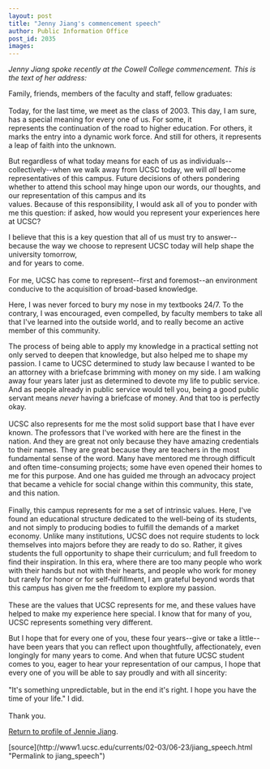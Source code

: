 ```yaml
---
layout: post
title: "Jenny Jiang's commencement speech"
author: Public Information Office
post_id: 2035
images:
---
```


<p>
  <i>Jenny Jiang spoke recently at the Cowell College commencement. This is the text of her address:</i>
</p>
<p>
  Family, friends, members of the faculty and staff, fellow graduates:<br>
  <br>
  Today, for the last time, we meet as the class of 2003. This day, I am sure, has a special meaning for every one of us. For some, it<br>
  represents the continuation of the road to higher education. For others, it marks the entry into a dynamic work force. And still for others, it represents a leap of faith into the unknown.
</p>
<p>
  But regardless of what today means for each of us as individuals--collectively--when we walk away from UCSC today, we will <i>all</i> become representatives of this campus. Future decisions of others pondering whether to attend this school may hinge upon our words, our thoughts, and our representation of this campus and its<br>
  values. Because of this responsibility, I would ask all of you to ponder with me this question: if asked, how would you represent your experiences here at UCSC?
</p>
<p>
  I believe that this is a key question that all of us must try to answer--because the way we choose to represent UCSC today will help shape the university tomorrow,<br>
  and for years to come.<br>
  <br>
  For me, UCSC has come to represent--first and foremost--an environment conducive to the acquisition of broad-based knowledge.<br>
</p>
<p>
  Here, I was never forced to bury my nose in my textbooks 24/7. To the contrary, I was encouraged, even compelled, by faculty members to take all that I've learned into the outside world, and to really become an active member of this community.
</p>
<p>
  The process of being able to apply my knowledge in a practical setting not only served to deepen that knowledge, but also helped me to shape my passion. I came to UCSC determined to study law because I wanted to be an attorney with a briefcase brimming with money on my side. I am walking away four years later just as determined to devote my life to public service. And as people already in public service would tell you, being a good public servant means <i>never</i> having a briefcase of money. And that too is perfectly okay.<br>
  <br>
  UCSC also represents for me the most solid support base that I have ever known. The professors that I've worked with here are the finest in the nation. And they are great not only because they have amazing credentials to their names. They are great because they are teachers in the most fundamental sense of the word. Many have mentored me through difficult and often time-consuming projects; some have even opened their homes to me for this purpose. And one has guided me through an advocacy project that became a vehicle for social change within this community, this state, and this nation.<br>
  <br>
  Finally, this campus represents for me a set of intrinsic values. Here, I've found an educational structure dedicated to the well-being of its students, and not simply to producing bodies to fulfill the demands of a market economy. Unlike many institutions, UCSC does not require students to lock themselves into majors before they are ready to do so. Rather, it gives students the full opportunity to shape their curriculum; and full freedom to find their inspiration. In this era, where there are too many people who work with their hands but not with their hearts, and people who work for money but rarely for honor or for self-fulfillment, I am grateful beyond words that this campus has given me the freedom to explore my passion.<br>
  <br>
  These are the values that UCSC represents for me, and these values have helped to make my experience here special. I know that for many of you, UCSC represents something very different.
</p>
<p>
  But I hope that for every one of you, these four years--give or take a little--have been years that you can reflect upon thoughtfully, affectionately, even longingly for many years to come. And when that future UCSC student comes to you, eager to hear your representation of our campus, I hope that every one of you will be able to say proudly and with all sincerity:<br>
  <br>
  "It's something unpredictable, but in the end it's right. I hope you have the time of your life." I did.<br>
  <br>
  Thank you.<i><br></i>
</p>
<p>
  <a href="http://www.ucsc.edu/currents/02-03/06-23/jiang.html">Return to profile of Jennie Jiang</a>.<br>
</p>
[source](http://www1.ucsc.edu/currents/02-03/06-23/jiang_speech.html "Permalink to jiang_speech")
